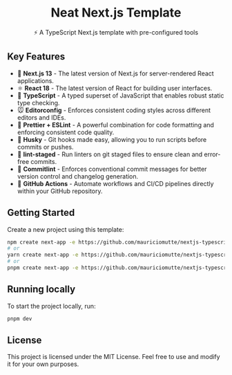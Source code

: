 <h1 align="center">Neat Next.js Template</h1>

<p align="center">⚡ A TypeScript Next.js template with pre-configured tools</p>

## Key Features

- 🔼 **Next.js 13** - The latest version of Next.js for server-rendered React applications.
- ⚛️ **React 18** - The latest version of React for building user interfaces.
- 💙 **TypeScript** - A typed superset of JavaScript that enables robust static type checking.
- 🐭 **Editorconfig** - Enforces consistent coding styles across different editors and IDEs.
- 💖 **Prettier + ESLint** - A powerful combination for code formatting and enforcing consistent code quality.
- 🐶 **Husky** - Git hooks made easy, allowing you to run scripts before commits or pushes.
- 🚫 **lint-staged** - Run linters on git staged files to ensure clean and error-free commits.
- 📝 **Commitlint** - Enforces conventional commit messages for better version control and changelog generation.
- 👷 **GitHub Actions** - Automate workflows and CI/CD pipelines directly within your GitHub repository.

## Getting Started

Create a new project using this template:

```bash
npm create next-app -e https://github.com/mauriciomutte/nextjs-typescript-template
# or
yarn create next-app -e https://github.com/mauriciomutte/nextjs-typescript-template
# or
pnpm create next-app -e https://github.com/mauriciomutte/nextjs-typescript-template
```

## Running locally

To start the project locally, run:

```bash
pnpm dev
```

## License

This project is licensed under the MIT License. Feel free to use and modify it for your own purposes.
